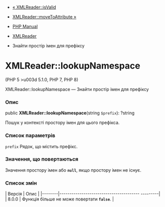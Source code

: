 - [« XMLReader::isValid](xmlreader.isvalid.md)
- [XMLReader::moveToAttribute »](xmlreader.movetoattribute.md)

- [PHP Manual](index.md)
- [XMLReader](class.xmlreader.md)
- Знайти простір імен для префіксу

# XMLReader::lookupNamespace

(PHP 5 \>u003d 5.1.0, PHP 7, PHP 8)

XMLReader::lookupNamespace — Знайти простір імен для префіксу

### Опис

public **XMLReader::lookupNamespace**(string `$prefix`): ?string

Пошук у контексті простору імен для цього префікса.

### Список параметрів

`prefix`
Рядок, що містить префікс.

### Значення, що повертаються

Значення простору імен або **`null`**, якщо простору імен не
існує.

### Список змін

| Версія | Опис |
|--------|---------------------------------------- ---------|
| 8.0.0 | Функція більше не може повертати **`false`**. |
